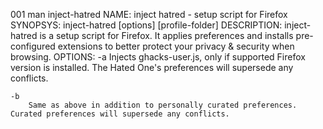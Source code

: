 001 man inject-hatred
NAME: inject hatred - setup script for Firefox
SYNOPSYS: inject-hatred [options] [profile-folder]
DESCRIPTION: inject-hatred is a setup script for Firefox. It applies preferences and installs pre-configured extensions to better protect your privacy & security when browsing.
OPTIONS:
    -a
        Injects ghacks-user.js, only if supported Firefox version is installed. The Hated One\'s preferences will supersede any conflicts.

    -b
        Same as above in addition to personally curated preferences. Curated preferences will supersede any conflicts.